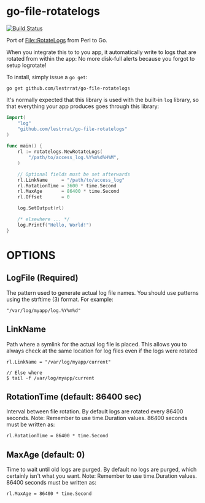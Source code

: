 go-file-rotatelogs
==================

[![Build Status](https://travis-ci.org/lestrrat/go-file-rotatelogs.png?branch=master)](https://travis-ci.org/lestrrat/go-file-rotatelogs)

Port of [File::RotateLogs](https://metacpan.org/release/File-RotateLogs) from Perl to Go.

When you integrate this to to you app, it automatically write to logs that
are rotated from within the app: No more disk-full alerts because you forgot
to setup logrotate!

To install, simply issue a `go get`:

```
go get github.com/lestrrat/go-file-rotatelogs
```

It's normally expected that this library is used with the built-in `log`
library, so that everything your app produces goes through this library:

```go
import(
    "log"
    "github.com/lestrrat/go-file-rotatelogs"
)
  
func main() {
    rl := rotatelogs.NewRotateLogs(
        "/path/to/access_log.%Y%m%d%H%M",
    )

    // Optional fields must be set afterwards
    rl.LinkName     = "/path/to/access_log"
    rl.RotationTime = 3600 * time.Second
    rl.MaxAge       = 86400 * time.Second
    rl.Offset       = 0

    log.SetOutput(rl)

    /* elsewhere ... */
    log.Printf("Hello, World!")
}
```

OPTIONS
====

## LogFile (Required)

The pattern used to generate actual log file names. You should use patterns
using the strftime (3) format. For example:

    "/var/log/myapp/log.%Y%m%d"

## LinkName

Path where a symlink for the actual log file is placed. This allows you to 
always check at the same location for log files even if the logs were rotated

    rl.LinkName = "/var/log/myapp/current"

    // Else where
    $ tail -f /var/log/myapp/current

## RotationTime (default: 86400 sec)

Interval between file rotation. By default logs are rotated every 86400 seconds. Note: Remember to use time.Duration values. 86400 seconds must be written as:

    rl.RotationTime = 86400 * time.Second

## MaxAge (default: 0)

Time to wait until old logs are purged. By default no logs are purged, which
certainly isn't what you want. Note: Remember to use time.Duration values. 86400 seconds must be written as:

    rl.MaxAge = 86400 * time.Second
